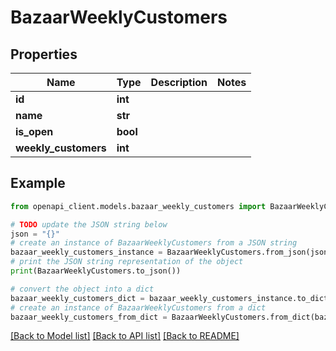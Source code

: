 # BazaarWeeklyCustomers


## Properties

Name | Type | Description | Notes
------------ | ------------- | ------------- | -------------
**id** | **int** |  | 
**name** | **str** |  | 
**is_open** | **bool** |  | 
**weekly_customers** | **int** |  | 

## Example

```python
from openapi_client.models.bazaar_weekly_customers import BazaarWeeklyCustomers

# TODO update the JSON string below
json = "{}"
# create an instance of BazaarWeeklyCustomers from a JSON string
bazaar_weekly_customers_instance = BazaarWeeklyCustomers.from_json(json)
# print the JSON string representation of the object
print(BazaarWeeklyCustomers.to_json())

# convert the object into a dict
bazaar_weekly_customers_dict = bazaar_weekly_customers_instance.to_dict()
# create an instance of BazaarWeeklyCustomers from a dict
bazaar_weekly_customers_from_dict = BazaarWeeklyCustomers.from_dict(bazaar_weekly_customers_dict)
```
[[Back to Model list]](../README.md#documentation-for-models) [[Back to API list]](../README.md#documentation-for-api-endpoints) [[Back to README]](../README.md)


